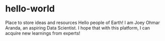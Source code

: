 # hello-world
Place to store ideas and resources 
Hello people of Earth! I am Joey Ohmar Aranda, an aspiring Data Scientist. 
I hope that with this platform, I can acquire new learnings from experts!


